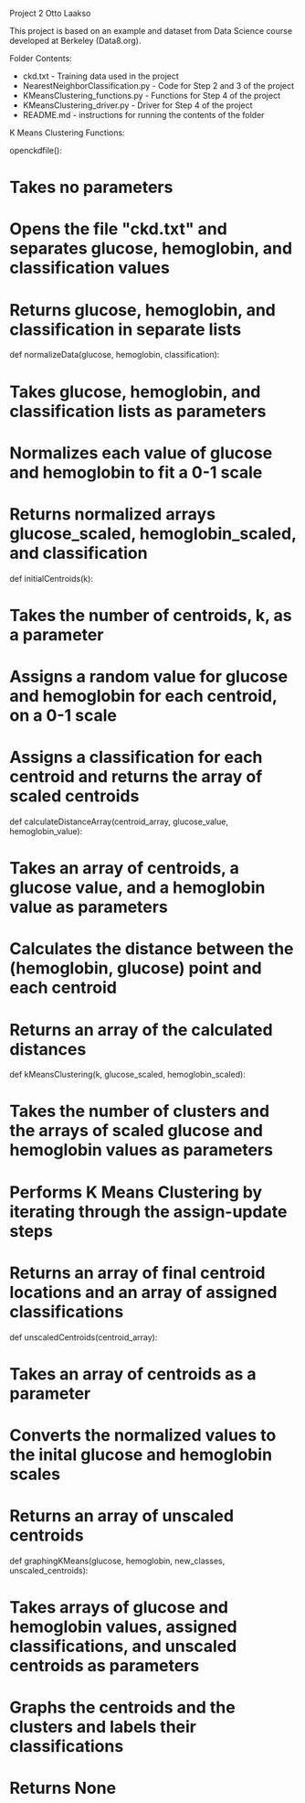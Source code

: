 Project 2
Otto Laakso

This project is based on an example and dataset from Data Science course developed at Berkeley (Data8.org).

Folder Contents:
- ckd.txt - Training data used in the project
- NearestNeighborClassification.py - Code for Step 2 and 3 of the project
- KMeansClustering_functions.py - Functions for Step 4 of the project
- KMeansClustering_driver.py - Driver for Step 4 of the project
- README.md - instructions for running the contents of the folder

K Means Clustering Functions:

openckdfile():
# Takes no parameters
# Opens the file "ckd.txt" and separates glucose, hemoglobin, and classification values
# Returns glucose, hemoglobin, and classification in separate lists

def normalizeData(glucose, hemoglobin, classification):
# Takes glucose, hemoglobin, and classification lists as parameters
# Normalizes each value of glucose and hemoglobin to fit a 0-1 scale
# Returns normalized arrays glucose_scaled, hemoglobin_scaled, and classification

def initialCentroids(k):
# Takes the number of centroids, k, as a parameter
# Assigns a random value for glucose and hemoglobin for each centroid, on a 0-1 scale
# Assigns a classification for each centroid and returns the array of scaled centroids

def calculateDistanceArray(centroid_array, glucose_value, hemoglobin_value):
# Takes an array of centroids, a glucose value, and a hemoglobin value as parameters
# Calculates the distance between the (hemoglobin, glucose) point and each centroid
# Returns an array of the calculated distances
    
def kMeansClustering(k, glucose_scaled, hemoglobin_scaled):
# Takes the number of clusters and the arrays of scaled glucose and hemoglobin values as parameters
# Performs K Means Clustering by iterating through the assign-update steps
# Returns an array of final centroid locations and an array of assigned classifications

def unscaledCentroids(centroid_array):
# Takes an array of centroids as a parameter
# Converts the normalized values to the inital glucose and hemoglobin scales
# Returns an array of unscaled centroids

def graphingKMeans(glucose, hemoglobin, new_classes, unscaled_centroids):
# Takes arrays of glucose and hemoglobin values, assigned classifications, and unscaled centroids as parameters
# Graphs the centroids and the clusters and labels their classifications
# Returns None
    




